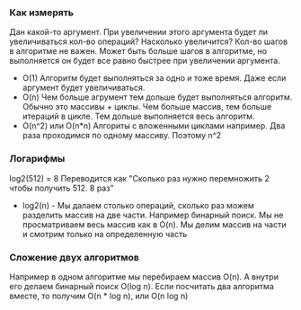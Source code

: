 ### Как измерять
Дан какой-то аргумент. При увеличении этого аргумента будет ли увеличиваться кол-во операций? Насколько увеличится?
Кол-во шагов в алгоритме не важен.
Может быть больше шагов в алгоритме, но выполняется он будет все равно быстрее при увеличении аргумента.

  - O(1)                Алгоритм будет выполняться за одно и тоже время. Даже если аргумент будет увеличиваться.
  - O(n)                Чем больше агрумент тем дольше будет выполняться алгоритм. Обычно это массивы + циклы. Чем больше массив, тем больше итераций в цикле. Тем дольше выполняется весь алгоритм.
  - O(n^2) или O(n*n)   Алгориты с вложенными циклами например. Два раза проходимся по одному массиву. Поэтому n^2


### Логарифмы 
log2(512) = 8  Переводится как "Сколько раз нужно перемножить 2 чтобы получить 512. 8 раз"

  - log2(n) - Мы далаем столько операций, сколько раз можем разделить массив на две части. Например бинарный поиск. Мы не просматриваем весь массив как в O(n). Мы делим массив на части и смотрим только на определенную часть
  
  

### Сложение двух алгоритмов 

Например в одном алгоритме мы перебираем массив O(n). А внутри его делаем бинарный поиск O(log n). Если посчитать два алгоритма вместе, то получим O(n * log n), или O(n log n)
